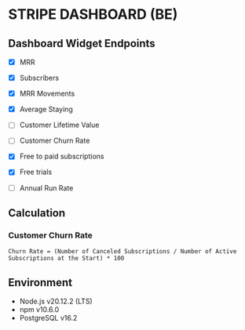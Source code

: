 # STRIPE DASHBOARD (BE)

## Dashboard Widget Endpoints

- [x] MRR
- [x] Subscribers
- [x] MRR Movements
- [x] Average Staying
- [ ] Customer Lifetime Value
- [ ] Customer Churn Rate
- [x] Free to paid subscriptions
- [x] Free trials
- [ ] Annual Run Rate


## Calculation

### Customer Churn Rate

```
Churn Rate = (Number of Canceled Subscriptions / Number of Active Subscriptions at the Start) * 100
```


## Environment

- Node.js v20.12.2 (LTS)
- npm v10.6.0
- PostgreSQL v16.2
